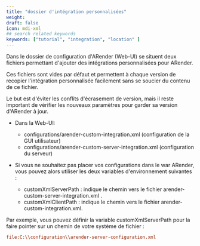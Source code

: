 ```yaml
---
title: "dossier d'intégration personnalisées"
weight: 
draft: false
icon: mdi-xml
## search related keywords
keywords: ["tutorial", "integration", "location" ]
---
```


Dans le dossier de configuration d'ARender (Web-UI) se situent deux
fichiers permettant d'ajouter des intégrations personnalisées pour
ARender.

Ces fichiers sont vides par défaut et permettent à chaque version de
recopier l'intégration personnalisée facilement sans se soucier du
contenu de ce fichier.

Le but est d'éviter les conflits d'écrasement de version, mais il reste
important de vérifier les nouveaux paramètres pour garder sa version
d'ARender à jour.

- Dans la Web-UI:
  
  - configurations/arender-custom-integration.xml (configuration de la GUI utilisateur)
  - configurations/arender-custom-server-integration.xml  (configuration du serveur)

- Si vous ne souhaitez pas placer vos configurations dans le war
  ARender, vous pouvez alors utiliser les deux variables
  d'environnement suivantes :

  - customXmlServerPath : indique le chemin vers le fichier
    arender-custom-server-integration.xml .
  - customXmlClientPath : indique le chemin vers le fichier
    arender-custom-integration.xml.

Par exemple, vous pouvez définir la variable customXmlServerPath pour la
faire pointer sur un chemin de votre système de fichier :

```cfg
file:C:\\configuration\\arender-server-configuration.xml
```
